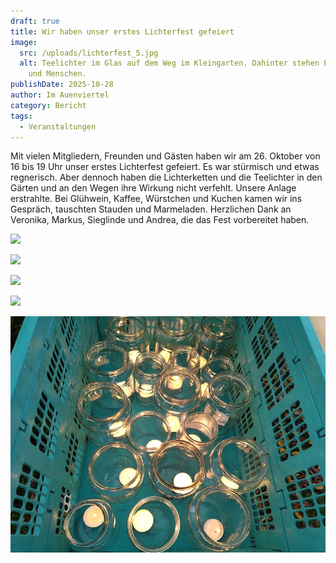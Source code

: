 ```yaml
---
draft: true
title: Wir haben unser erstes Lichterfest gefeiert
image:
  src: /uploads/lichterfest_5.jpg
  alt: Teelichter im Glas auf dem Weg im Kleingarten. Dahinter stehen Pavillons
    und Menschen.
publishDate: 2025-10-28
author: Im Auenviertel
category: Bericht
tags:
  - Veranstaltungen
---
```

Mit vielen Mitgliedern, Freunden und Gästen haben wir am 26. Oktober von 16 bis 19 Uhr unser erstes Lichterfest gefeiert. Es war stürmisch und etwas regnerisch. Aber dennoch haben die Lichterketten und die Teelichter in den Gärten und an den Wegen ihre Wirkung nicht verfehlt. Unsere Anlage erstrahlte. Bei Glühwein, Kaffee, Würstchen und Kuchen kamen wir ins Gespräch, tauschten Stauden und Marmeladen. Herzlichen Dank an Veronika, Markus, Sieglinde und Andrea, die das Fest vorbereitet haben.

![](/uploads/lichterfest_1.jpg)

![](/uploads/lichterfest_2.jpg)

![](/uploads/lichterfest_3.jpg)

![](/uploads/lichterfest_4.jpg)

![](public/uploads/lichterfest_6.jpg)
